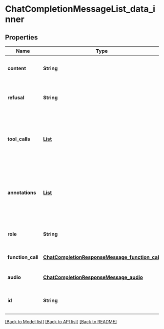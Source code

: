 # ChatCompletionMessageList_data_inner
## Properties

| Name | Type | Description | Notes |
|------------ | ------------- | ------------- | -------------|
| **content** | **String** | The contents of the message. | [default to null] |
| **refusal** | **String** | The refusal message generated by the model. | [default to null] |
| **tool\_calls** | [**List**](ChatCompletionMessageToolCall.md) | The tool calls generated by the model, such as function calls. | [optional] [default to null] |
| **annotations** | [**List**](ChatCompletionResponseMessage_annotations_inner.md) | Annotations for the message, when applicable, as when using the [web search tool](/docs/guides/tools-web-search?api-mode&#x3D;chat).  | [optional] [default to null] |
| **role** | **String** | The role of the author of this message. | [default to null] |
| **function\_call** | [**ChatCompletionResponseMessage_function_call**](ChatCompletionResponseMessage_function_call.md) |  | [optional] [default to null] |
| **audio** | [**ChatCompletionResponseMessage_audio**](ChatCompletionResponseMessage_audio.md) |  | [optional] [default to null] |
| **id** | **String** | The identifier of the chat message. | [default to null] |

[[Back to Model list]](../README.md#documentation-for-models) [[Back to API list]](../README.md#documentation-for-api-endpoints) [[Back to README]](../README.md)

